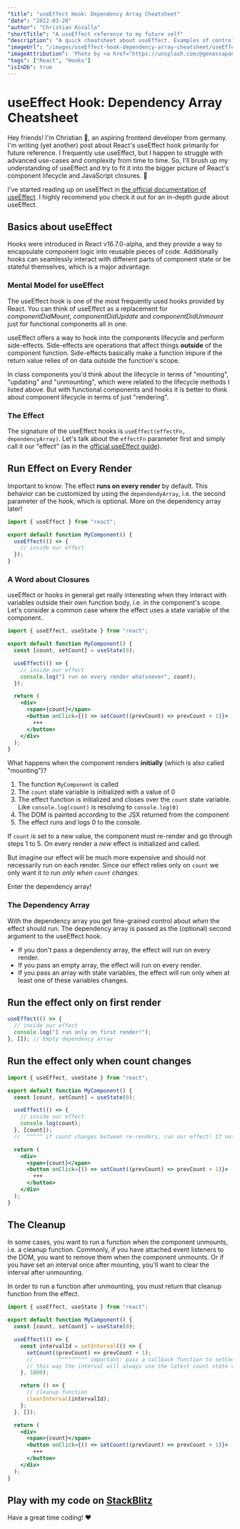 ```yaml
---
"title": "useEffect Hook: Dependency Array Cheatsheet"
"date": "2022-03-20"
"author": "Christian Kozalla"
"shortTitle": "A useEffect reference to my future self"
"description": "A quick cheatsheet about useEffect. Examples of controlling when the effect runs, skip unnecessary function calls using the dependency array!"
"imageUrl": "/images/useEffect-hook-dependency-array-cheatsheet/useEffect-hook-cheatsheet.webp"
"imageAttribution": 'Photo by <a href="https://unsplash.com/@genessapana?utm_source=unsplash&utm_medium=referral&utm_content=creditCopyText">Genessa Panainte</a> on <a href="https://unsplash.com/photos/vtzuJbsaFSY?utm_source=unsplash&utm_medium=referral&utm_content=creditCopyText">Unsplash</a>'
"tags": ["React", "Hooks"]
"isInDb": true
---
```


# useEffect Hook: Dependency Array Cheatsheet

Hey friends! I'm Christian :wave:, an aspiring frontend developer from germany. I'm writing (yet another) post about React's useEffect hook primarily for future reference. I frequently use useEffect, but I happen to struggle with advanced use-cases and complexity from time to time. So, I'll brush up my understanding of useEffect and try to fit it into the bigger picture of React's component lifecycle and JavaScript closures. :rocket:

I've started reading up on useEffect in [the official documentation of useEffect](https://reactjs.org/docs/hooks-effect.html). I highly recommend you check it out for an in-depth guide about useEffect.

## Basics about useEffect

Hooks were introduced in React v16.7.0-alpha, and they provide a way to encapsulate component logic into reusable pieces of code. Additionally hooks can seamlessly interact with different parts of component state or be stateful themselves, which is a major advantage.

### Mental Model for useEffect

The useEffect hook is one of the most frequently used hooks provided by React. You can think of useEffect as a replacement for <i>componentDidMount</i>, <i>componentDidUpdate</i> and <i>componentDidUnmount</i> just for functional components all in one.

useEffect offers a way to hook into the components lifecycle and perform side-effects. Side-effects are operations that affect things **outside** of the component function. Side-effects basically make a function impure if the return value relies of on data outside the function's scope.

In class components you'd think about the lifecycle in terms of "mounting", "updating" and "unmounting", which were related to the lifecycle methods I listed above. But with functional components and hooks it is better to think about component lifecycle in terms of just "rendering".

### The Effect

The signature of the useEffect hooks is `useEffect(effectFn, dependencyArray)`. Let's talk about the `effectFn` parameter first and simply call it our "effect" (as in the [official useEffect guide](https://reactjs.org/docs/hooks-effect.html)).

## Run Effect on Every Render

Important to know: The effect **runs on every render** by default. This behavior can be customized by using the `dependendyArray`, i.e. the second parameter of the hook, which is optional. More on the dependency array later!

```jsx
import { useEffect } from "react";

export default function MyComponent() {
  useEffect(() => {
    // inside our effect
  });
}
```

### A Word about Closures

useEffect or hooks in general get really interesting when they interact with variables outside their own function body, i.e. in the component's scope. Let's consider a common case where the effect uses a state variable of the component.

```jsx
import { useEffect, useState } from "react";

export default function MyComponent() {
  const [count, setCount] = useState(0);

  useEffect(() => {
    // inside our effect
    console.log("I run on every render whatsoever", count);
  });

  return (
    <div>
      <span>{count}</span>
      <button onClick={() => setCount((prevCount) => prevCount + 1)}>
        +++
      </button>
    </div>
  );
}
```

What happens when the component renders **initially** (which is also called "mounting")?

1. The function `MyComponent` is called
2. The `count` state variable is initialized with a value of 0
3. The effect function is initialized and closes over the `count` state variable. Like `console.log(count)` is resolving to `console.log(0)`
4. The DOM is painted according to the JSX returned from the component
5. The effect runs and logs 0 to the console.

If `count` is set to a new value, the component must re-render and go through steps 1 to 5. On every render a _new_ effect is initialized and called.

But imagine our effect will be much more expensive and should not necessarily run on each render. Since our effect relies only on `count` we only want it to run _only when `count` changes_.

Enter the dependency array!

### The Dependency Array

With the dependency array you get fine-grained control about _when_ the effect should run. The dependency array is passed as the (optional) second argument to the useEffect hook.

- If you don't pass a dependency array, the effect will run on every render.
- If you pass an empty array, the effect will run on every render.
- If you pass an array with state variables, the effect will run only when at least one of these variables changes.

## Run the effect only on first render

```jsx
useEffect(() => {
  // inside our effect
  console.log("I run only on first render!");
}, []); // Empty dependency array
```

## Run the effect only when count changes

```jsx
import { useEffect, useState } from "react";

export default function MyComponent() {
  const [count, setCount] = useState(0);

  useEffect(() => {
    // inside our effect
    console.log(count);
  }, [count]);
  //  ^^^^^ if count changes between re-renders, run our effect! If not, skip the effect.

  return (
    <div>
      <span>{count}</span>
      <button onClick={() => setCount((prevCount) => prevCount + 1)}>
        +++
      </button>
    </div>
  );
}
```

## The Cleanup

In some cases, you want to run a function when the component unmounts, i.e. a cleanup function. Commonly, if you have attached event listeners to the DOM, you want to remove them when the component unmounts. Or if you have set an interval once after mounting, you'll want to clear the interval after unmounting.

In order to run a function after unmounting, you must return that cleanup function from the effect.

```jsx
import { useEffect, useState } from "react";

export default function MyComponent() {
  const [count, setCount] = useState(0);

  useEffect(() => {
    const intervalId = setInterval(() => {
      setCount((prevCount) => prevCount + 1);
      //        ^^^^^^^^^ important: pass a callback function to setCount
      // this way the interval will always use the latest count state value
    }, 1000);

    return () => {
      // cleanup function
      clearInterval(intervalId);
    };
  }, []);

  return (
    <div>
      <span>{count}</span>
      <button onClick={() => setCount((prevCount) => prevCount + 1)}>
        +++
      </button>
    </div>
  );
}
```

## Play with my code on [StackBlitz](https://stackblitz.com/edit/react-ts-ca3br5?file=index.tsx)

Have a great time coding! :heart:
